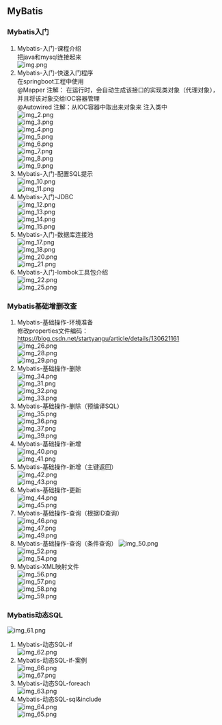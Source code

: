 ##  MyBatis    
### Mybatis入门  
1.  Mybatis-入门-课程介绍  
把java和mysql连接起来  
![img.png](image/image9/img.png)  
2.  Mybatis-入门-快速入门程序  
在springboot工程中使用  
@Mapper 注解： 在运行时，会自动生成该接口的实现类对象（代理对象），并且将该对象交给IOC容器管理  
@Autowired 注解：从IOC容器中取出来对象来 注入类中    
![img_2.png](image/image9/img_2.png)  
![img_3.png](image/image9/img_3.png)  
![img_4.png](image/image9/img_4.png)  
![img_5.png](image/image9/img_5.png)  
![img_6.png](image/image9/img_6.png)  
![img_7.png](image/image9/img_7.png)  
![img_8.png](image/image9/img_8.png)  
![img_9.png](image/image9/img_9.png)  
3.  Mybatis-入门-配置SQL提示  
![img_10.png](image/image9/img_10.png)  
![img_11.png](image/image9/img_11.png)  
4.  Mybatis-入门-JDBC  
![img_12.png](image/image9/img_12.png)  
![img_13.png](image/image9/img_13.png)  
![img_14.png](image/image9/img_14.png)  
![img_15.png](image/image9/img_15.png)  
5.  Mybatis-入门-数据库连接池  
![img_17.png](image/image9/img_17.png)  
![img_18.png](image/image9/img_18.png)  
![img_20.png](image/image9/img_20.png)  
![img_21.png](image/image9/img_21.png)  
6.  Mybatis-入门-lombok工具包介绍  
![img_22.png](image/image9/img_22.png)  
![img_25.png](image/image9/img_25.png)  


### Mybatis基础增删改查    
1.  Mybatis-基础操作-环境准备    
修改properties文件编码：https://blog.csdn.net/startyangu/article/details/130621161  
![img_26.png](image/image9/img_26.png)  
![img_28.png](image/image9/img_28.png)  
![img_29.png](image/image9/img_29.png)  
2.  Mybatis-基础操作-删除      
![img_34.png](image/image9/img_34.png)  
![img_31.png](image/image9/img_31.png)  
![img_32.png](image/image9/img_32.png)  
![img_33.png](image/image9/img_33.png)  
3.  Mybatis-基础操作-删除（预编译SQL）   
![img_35.png](image/image9/img_35.png)  
![img_36.png](image/image9/img_36.png)  
![img_37.png](image/image9/img_37.png)  
![img_39.png](image/image9/img_39.png)  
4.  Mybatis-基础操作-新增    
![img_40.png](image/image9/img_40.png)  
![img_41.png](image/image9/img_41.png)  
5.  Mybatis-基础操作-新增（主键返回）   
![img_42.png](image/image9/img_42.png)  
![img_43.png](image/image9/img_43.png)  
6.  Mybatis-基础操作-更新    
![img_44.png](image/image9/img_44.png)  
![img_45.png](image/image9/img_45.png)  
7.  Mybatis-基础操作-查询（根据ID查询）  
![img_46.png](image/image9/img_46.png)  
![img_47.png](image/image9/img_47.png)  
![img_49.png](image/image9/img_49.png)  
8.  Mybatis-基础操作-查询（条件查询） 
![img_50.png](image/image9/img_50.png)  
![img_52.png](image/image9/img_52.png)  
![img_54.png](image/image9/img_54.png)  
9.  Mybatis-XML映射文件  
![img_56.png](image/image9/img_56.png)  
![img_57.png](image/image9/img_57.png)  
![img_58.png](image/image9/img_58.png)  
![img_59.png](image/image9/img_59.png)  

### Mybatis动态SQL  
![img_61.png](image/image9/img_61.png)  
1.  Mybatis-动态SQL-if   
![img_62.png](image/image9/img_62.png)  
2.  Mybatis-动态SQL-if-案例    
![img_66.png](image/image9/img_66.png)  
![img_67.png](image/image9/img_67.png)  
3.  Mybatis-动态SQL-foreach   
![img_63.png](image/image9/img_63.png)  
4.  Mybatis-动态SQL-sql&include  
![img_64.png](image/image9/img_64.png)  
![img_65.png](image/image9/img_65.png)  











 